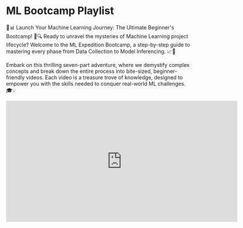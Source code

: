 # ML Bootcamp Playlist

🚀📊 Launch Your Machine Learning Journey: The Ultimate Beginner's Bootcamp! 🌟🔍 Ready to unravel the mysteries of Machine Learning project lifecycle? Welcome to the ML Expedition Bootcamp, a step-by-step guide to mastering every phase from Data Collection to Model Inferencing. 📈🔮

Embark on this thrilling seven-part adventure, where we demystify complex concepts and break down the entire process into bite-sized, beginner-friendly videos. Each video is a treasure trove of knowledge, designed to empower you with the skills needed to conquer real-world ML challenges. 🎓💡

<iframe width="630" height="330" src="https://www.youtube.com/embed/playlist?list=PLrzE9U41BOPCifLLV67xU0cn37DaU4b_Z" title="YouTube video player" frameborder="0" allow="accelerometer; autoplay; clipboard-write; encrypted-media; gyroscope; picture-in-picture; web-share" allowfullscreen></iframe>